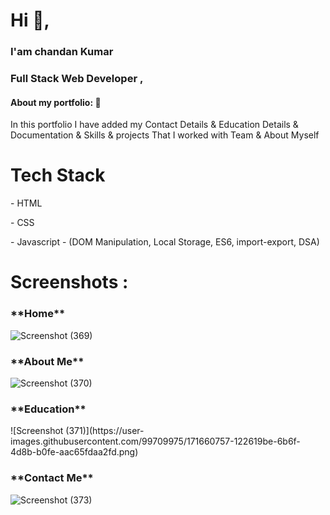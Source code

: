 <h1> Hi 👋, </h1>
<h3> I'am chandan Kumar </h3>
<h3> Full Stack Web Developer ,</h3>



<h4>About my portfolio: 🙌</h4>
<p>In this portfolio I have added my Contact Details & Education Details & Documentation & Skills & projects That I  worked with Team & About Myself</p>   


<h1>Tech Stack</h1>
<p>- HTML</p>
<p>- CSS</p>
<p>- Javascript - (DOM Manipulation, Local Storage, ES6, import-export, DSA)</p>

<h1>Screenshots :</h1>
 
 <h3>**Home**</h3>
 
![Screenshot (369)](https://user-images.githubusercontent.com/99709975/171658580-56a3d32d-89fd-47e2-b876-8904e6f2818f.png)

<h3>**About Me**</h3>

  ![Screenshot (370)](https://user-images.githubusercontent.com/99709975/171659623-3c84b629-cc09-4adf-9ea3-43506d2b38ca.png)

  <h3>**Education**</h3>
  ![Screenshot (371)](https://user-images.githubusercontent.com/99709975/171660757-122619be-6b6f-4d8b-b0fe-aac65fdaa2fd.png)

  <h3>**Contact Me**</h3>
  
![Screenshot (373)](https://user-images.githubusercontent.com/99709975/171659075-2b45c628-3e6d-4289-b973-828e87e7a0fe.png)


